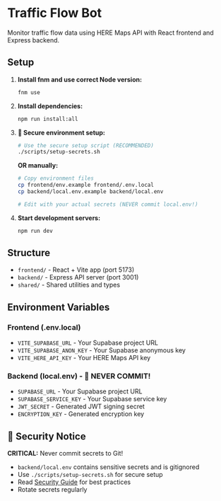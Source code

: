 # Traffic Flow Bot

Monitor traffic flow data using HERE Maps API with React frontend and Express backend.

## Setup

1. **Install fnm and use correct Node version:**
   ```bash
   fnm use
   ```

2. **Install dependencies:**
   ```bash
   npm run install:all
   ```

3. **🔐 Secure environment setup:**
   ```bash
   # Use the secure setup script (RECOMMENDED)
   ./scripts/setup-secrets.sh
   ```
   
   **OR manually:**
   ```bash
   # Copy environment files
   cp frontend/env.example frontend/.env.local
   cp backend/local.env.example backend/local.env
   
   # Edit with your actual secrets (NEVER commit local.env!)
   ```

4. **Start development servers:**
   ```bash
   npm run dev
   ```

## Structure

- `frontend/` - React + Vite app (port 5173)
- `backend/` - Express API server (port 3001)
- `shared/` - Shared utilities and types

## Environment Variables

### Frontend (.env.local)
- `VITE_SUPABASE_URL` - Your Supabase project URL
- `VITE_SUPABASE_ANON_KEY` - Your Supabase anonymous key
- `VITE_HERE_API_KEY` - Your HERE Maps API key

### Backend (local.env) - 🔐 NEVER COMMIT!
- `SUPABASE_URL` - Your Supabase project URL
- `SUPABASE_SERVICE_KEY` - Your Supabase service key
- `JWT_SECRET` - Generated JWT signing secret
- `ENCRYPTION_KEY` - Generated encryption key

## 🚨 Security Notice

**CRITICAL:** Never commit secrets to Git!
- `backend/local.env` contains sensitive secrets and is gitignored
- Use `./scripts/setup-secrets.sh` for secure setup
- Read [Security Guide](docs/SECURITY_SECRETS.md) for best practices
- Rotate secrets regularly 